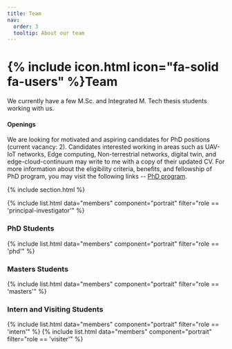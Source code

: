 ```yaml
---
title: Team
nav:
  order: 3
  tooltip: About our team
---
```


# {% include icon.html icon="fa-solid fa-users" %}Team

We currently have a few M.Sc. and Integrated M. Tech thesis students working with us.

#### Openings

We are looking for motivated and aspiring candidates for PhD positions (current vacancy: 2). Candidates interested working in areas such as UAV-IoT networks, Edge computing, Non-terrestrial networks, digital twin, and edge-cloud-continuum may write to me with a copy of their updated CV. For more information about the eligibility criteria, benefits, and fellowship of PhD program, you may visit the following links -- [PhD program](https://admission.iitism.ac.in/index.php/admission/phd).

{% include section.html %}

{% include list.html data="members" component="portrait" filter="role == 'principal-investigator'" %}

### PhD Students

{% include list.html data="members" component="portrait" filter="role == 'phd'" %}

### Masters Students

{% include list.html data="members" component="portrait" filter="role == 'masters'" %}

### Intern and Visiting Students

{% include list.html data="members" component="portrait" filter="role == 'intern'" %}
{% include list.html data="members" component="portrait" filter="role == 'visiter'" %}